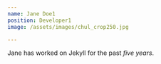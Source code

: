 ```yaml
---
name: Jane Doe1
position: Developer1
image: /assets/images/chul_crop250.jpg

---
```

Jane has worked on Jekyll for the past *five years*.
